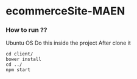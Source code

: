 # ecommerceSite-MAEN


### How to run ??
Ubuntu OS
Do this inside the project After clone it
```npm install 
cd client/
bower install
cd ../
npm start  